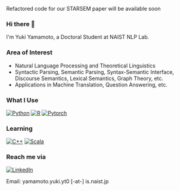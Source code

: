 Refactored code for our STARSEM paper will be available soon

### Hi there 👋
I'm Yuki Yamamoto, a Doctoral Student at NAIST NLP Lab.

<!--
**yama-yuki/yama-yuki** is a ✨ _special_ ✨ repository because its `README.md` (this file) appears on your GitHub profile.

Here are some ideas to get you started:

- 🔭 I’m currently working on ...
- 🌱 I’m currently learning ...
- 👯 I’m looking to collaborate on ...
- 🤔 I’m looking for help with ...
- 💬 Ask me about ...
- 📫 How to reach me: ...
- 😄 Pronouns: ...
- ⚡ Fun fact: ...
-->

### Area of Interest
<!--
- Natural Language Processing, Computational Linguistics, and Theoretical Linguistics

- I'm interested in anything related to natural language semantics:

  Semantic Parsing, Meaning Representation, Lexical Semantics, Discourse Semantics, Syntax-Semantics Interface and etc.

- And its applications in MT and etc.
-->

- Natural Language Processing and Theoretical Linguistics
- Syntactic Parsing, Semantic Parsing, Syntax-Semantic Interface, Discourse Semantics, Lexical Semantics, Graph Theory, etc. 
- Applications in Machine Translation, Question Answering, etc.

### What I Use
<!--
<img alt="Python" src="https://img.shields.io/badge/python-%2314354C.svg?style=for-the-badge&logo=python&logoColor=white"/> <img alt="R" src="https://img.shields.io/badge/r-%23276DC3.svg?style=for-the-badge&logo=r&logoColor=white"/> <img alt="PyTorch" src="https://img.shields.io/badge/PyTorch-%23EE4C2C.svg?style=for-the-badge&logo=PyTorch&logoColor=white" />

### Now Learning
<img alt="Scala" src="https://img.shields.io/badge/scala-%23DC322F.svg?style=for-the-badge&logo=scala&logoColor=white"/> <img alt="C++" src="https://img.shields.io/badge/c++-%2300599C.svg?style=for-the-badge&logo=c%2B%2B&logoColor=white"/>
-->
[<img alt="Python" src="https://img.shields.io/badge/-Python-3776AB.svg?logo=Python&style=flat&logoColor=white"/>](https://www.python.org/) [<img alt="R" src="https://img.shields.io/badge/-R-276DC3.svg?logo=R&style=flat"/>](https://www.r-project.org/) [<img alt="Pytorch" src="https://img.shields.io/badge/-Pytorch-EE4C2C.svg?logo=Pytorch&style=flat&logoColor=white"/>](https://pytorch.org/)
### Learning
[<img alt="C++" src="https://img.shields.io/badge/-C++-00599C.svg?logo=Cplusplus&style=flat&logoColor=white"/>](https://www.cplusplus.com/) [<img alt="Scala" src="https://img.shields.io/badge/-Scala-DC322F.svg?logo=Scala&style=flat&logoColor=white"/>](https://www.scala-lang.org/)

### Reach me via
[<img alt="LinkedIn" src="https://img.shields.io/badge/-LinkedIn-0A66C2.svg?logo=LinkedIn&style=flat"/>](https://www.linkedin.com/in/yuki-yamamoto/)

Email: yamamoto.yuki.yt0 [-at-] is.naist.jp
